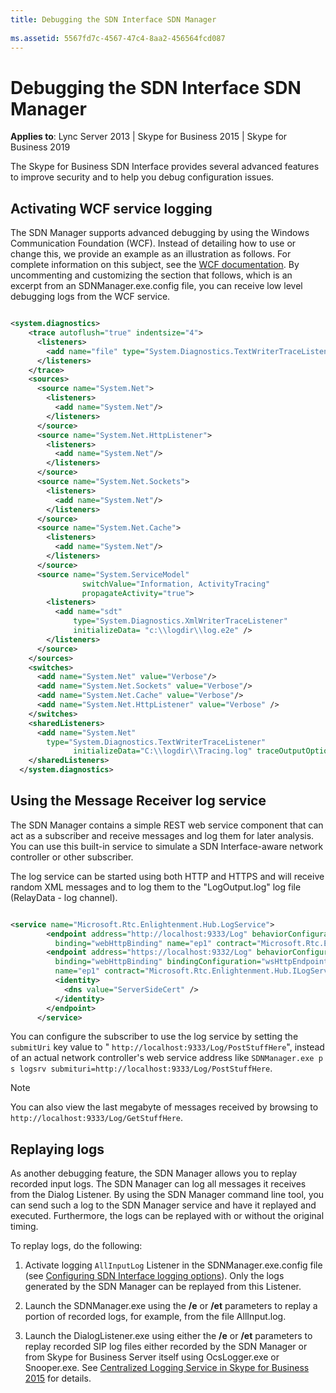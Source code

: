 ```yaml
---
title: Debugging the SDN Interface SDN Manager
 
ms.assetid: 5567fd7c-4567-47c4-8aa2-456564fcd087
---
```



# Debugging the SDN Interface SDN Manager


  
    
    

 **Applies to**: Lync Server 2013 | Skype for Business 2015 | Skype for Business 2019

The Skype for Business SDN Interface provides several advanced features to improve security and to help you debug configuration issues. 
  
    
    


## Activating WCF service logging

The SDN Manager supports advanced debugging by using the Windows Communication Foundation (WCF). Instead of detailing how to use or change this, we provide an example as an illustration as follows. For complete information on this subject, see the  [WCF documentation](https://msdn.microsoft.com/en-us/library/dd456779%28v=vs.110%29.aspx). By uncommenting and customizing the section that follows, which is an excerpt from an SDNManager.exe.config file, you can receive low level debugging logs from the WCF service. 
  
    
    

```xml

<system.diagnostics>
    <trace autoflush="true" indentsize="4">
      <listeners>
        <add name="file" type="System.Diagnostics.TextWriterTraceListener" initializeData="trace.log"/>
      </listeners> 
    </trace>
    <sources>
      <source name="System.Net">
        <listeners>
          <add name="System.Net"/>
        </listeners>
      </source>
      <source name="System.Net.HttpListener">
        <listeners>
          <add name="System.Net"/>
        </listeners>
      </source>
      <source name="System.Net.Sockets">
        <listeners>
          <add name="System.Net"/>
        </listeners>
      </source>
      <source name="System.Net.Cache">
        <listeners>
          <add name="System.Net"/>
        </listeners>
      </source>
      <source name="System.ServiceModel"
                switchValue="Information, ActivityTracing"
                propagateActivity="true">
        <listeners>
          <add name="sdt"
              type="System.Diagnostics.XmlWriterTraceListener"
              initializeData= "c:\\logdir\\log.e2e" />
        </listeners>
      </source>
    </sources>
    <switches>
      <add name="System.Net" value="Verbose"/>
      <add name="System.Net.Sockets" value="Verbose"/>
      <add name="System.Net.Cache" value="Verbose"/>
      <add name="System.Net.HttpListener" value="Verbose" />
    </switches>
    <sharedListeners>
      <add name="System.Net"
        type="System.Diagnostics.TextWriterTraceListener"
              initializeData="C:\\logdir\\Tracing.log" traceOutputOptions = "DateTime" />
    </sharedListeners>
  </system.diagnostics>

```


## Using the Message Receiver log service

The SDN Manager contains a simple REST web service component that can act as a subscriber and receive messages and log them for later analysis. You can use this built-in service to simulate a SDN Interface-aware network controller or other subscriber. 
  
    
    
The log service can be started using both HTTP and HTTPS and will receive random XML messages and to log them to the "LogOutput.log" log file (RelayData - log channel). 
  
    
    



```xml

<service name="Microsoft.Rtc.Enlightenment.Hub.LogService">
        <endpoint address="http://localhost:9333/Log" behaviorConfiguration="webby" bindingConfiguration="wsHttpEndpointBindingNoSec"
          binding="webHttpBinding" name="ep1" contract="Microsoft.Rtc.Enlightenment.Hub.ILogService" />
        <endpoint address="https://localhost:9332/Log" behaviorConfiguration="webby" 
          binding="webHttpBinding" bindingConfiguration="wsHttpEndpointBindingNoCert"
          name="ep1" contract="Microsoft.Rtc.Enlightenment.Hub.ILogService">
          <identity>
            <dns value="ServerSideCert" />
          </identity>
        </endpoint>
      </service>
```

You can configure the subscriber to use the log service by setting the  `submitUri` key value to " `http://localhost:9333/Log/PostStuffHere`", instead of an actual network controller's web service address like  `SDNManager.exe p s logsrv submituri=http://localhost:9333/Log/PostStuffHere`. 
  
    
    

> [!NOTE]
> You can also view the last megabyte of messages received by browsing to  `http://localhost:9333/Log/GetStuffHere`. 
  
    
    


## Replaying logs

As another debugging feature, the SDN Manager allows you to replay recorded input logs. The SDN Manager can log all messages it receives from the Dialog Listener. By using the SDN Manager command line tool, you can send such a log to the SDN Manager service and have it replayed and executed. Furthermore, the logs can be replayed with or without the original timing. 
  
    
    
To replay logs, do the following: 
  
    
    

1. Activate logging  `AllInputLog` Listener in the SDNManager.exe.config file (see [Configuring SDN Interface logging options](https://msdn.microsoft.com/library/bd414d81-e05e-41ab-834f-7a97093a628d.aspx)). Only the logs generated by the SDN Manager can be replayed from this Listener. 
    
  
2. Launch the SDNManager.exe using the **/e** or **/et** parameters to replay a portion of recorded logs, for example, from the file AllInput.log.
    
  
3. Launch the DialogListener.exe using either the **/e** or **/et** parameters to replay recorded SIP log files either recorded by the SDN Manager or from Skype for Business Server itself using OcsLogger.exe or Snooper.exe. See [Centralized Logging Service in Skype for Business 2015](https://technet.microsoft.com/en-us/library/jj688145.aspx) for details.
    
  

